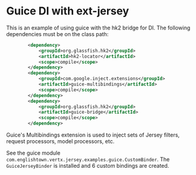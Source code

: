 # Guice DI with ext-jersey

This is an example of using guice with the hk2 bridge for DI.  The following dependencies must be on the class path:

```xml
        <dependency>
            <groupId>org.glassfish.hk2</groupId>
            <artifactId>hk2-locator</artifactId>
            <scope>compile</scope>
        </dependency>
        <dependency>
            <groupId>com.google.inject.extensions</groupId>
            <artifactId>guice-multibindings</artifactId>
            <scope>compile</scope>
        </dependency>
        <dependency>
            <groupId>org.glassfish.hk2</groupId>
            <artifactId>guice-bridge</artifactId>
            <scope>compile</scope>
        </dependency>
```

Guice's Multibindings extension is used to inject sets of Jersey filters, request processors, model processors, etc.

See the guice module `com.englishtown.vertx.jersey.examples.guice.CustomBinder`.  The `GuiceJerseyBinder` is installed and 6 custom bindings are created.
